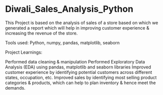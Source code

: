 # Diwali_Sales_Analysis_Python

This Project is based on the analysis of sales of a store based on which we generated a report which will help in improving customer experience & increasing the revenue of the store.

Tools used: Python, numpy, pandas, matplotlib, seaborn

Project Learnings:

Performed data cleaning & manipulation
Performed Exploratory Data Analysis (EDA) using pandas, matplotlib and seaborn libraries
Improved customer experience by identifying potential customers across different states, occupation, etc.
Improved sales by identifying most selling product categories & products, which can help to plan inventory & hence meet the demands.
